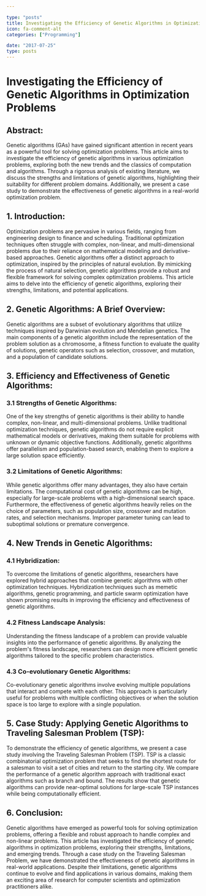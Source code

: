 ```yaml
---

type: "posts"
title: Investigating the Efficiency of Genetic Algorithms in Optimization Problems
icon: fa-comment-alt
categories: ["Programming"]

date: "2017-07-25"
type: posts
---
```





# Investigating the Efficiency of Genetic Algorithms in Optimization Problems

## Abstract:
Genetic algorithms (GAs) have gained significant attention in recent years as a powerful tool for solving optimization problems. This article aims to investigate the efficiency of genetic algorithms in various optimization problems, exploring both the new trends and the classics of computation and algorithms. Through a rigorous analysis of existing literature, we discuss the strengths and limitations of genetic algorithms, highlighting their suitability for different problem domains. Additionally, we present a case study to demonstrate the effectiveness of genetic algorithms in a real-world optimization problem.

## 1. Introduction:
Optimization problems are pervasive in various fields, ranging from engineering design to finance and scheduling. Traditional optimization techniques often struggle with complex, non-linear, and multi-dimensional problems due to their reliance on mathematical modeling and derivative-based approaches. Genetic algorithms offer a distinct approach to optimization, inspired by the principles of natural evolution. By mimicking the process of natural selection, genetic algorithms provide a robust and flexible framework for solving complex optimization problems. This article aims to delve into the efficiency of genetic algorithms, exploring their strengths, limitations, and potential applications.

## 2. Genetic Algorithms: A Brief Overview:
Genetic algorithms are a subset of evolutionary algorithms that utilize techniques inspired by Darwinian evolution and Mendelian genetics. The main components of a genetic algorithm include the representation of the problem solution as a chromosome, a fitness function to evaluate the quality of solutions, genetic operators such as selection, crossover, and mutation, and a population of candidate solutions.

## 3. Efficiency and Effectiveness of Genetic Algorithms:
### 3.1 Strengths of Genetic Algorithms:
One of the key strengths of genetic algorithms is their ability to handle complex, non-linear, and multi-dimensional problems. Unlike traditional optimization techniques, genetic algorithms do not require explicit mathematical models or derivatives, making them suitable for problems with unknown or dynamic objective functions. Additionally, genetic algorithms offer parallelism and population-based search, enabling them to explore a large solution space efficiently.

### 3.2 Limitations of Genetic Algorithms:
While genetic algorithms offer many advantages, they also have certain limitations. The computational cost of genetic algorithms can be high, especially for large-scale problems with a high-dimensional search space. Furthermore, the effectiveness of genetic algorithms heavily relies on the choice of parameters, such as population size, crossover and mutation rates, and selection mechanisms. Improper parameter tuning can lead to suboptimal solutions or premature convergence.

## 4. New Trends in Genetic Algorithms:
### 4.1 Hybridization:
To overcome the limitations of genetic algorithms, researchers have explored hybrid approaches that combine genetic algorithms with other optimization techniques. Hybridization techniques such as memetic algorithms, genetic programming, and particle swarm optimization have shown promising results in improving the efficiency and effectiveness of genetic algorithms.

### 4.2 Fitness Landscape Analysis:
Understanding the fitness landscape of a problem can provide valuable insights into the performance of genetic algorithms. By analyzing the problem's fitness landscape, researchers can design more efficient genetic algorithms tailored to the specific problem characteristics.

### 4.3 Co-evolutionary Genetic Algorithms:
Co-evolutionary genetic algorithms involve evolving multiple populations that interact and compete with each other. This approach is particularly useful for problems with multiple conflicting objectives or when the solution space is too large to explore with a single population.

## 5. Case Study: Applying Genetic Algorithms to Traveling Salesman Problem (TSP):
To demonstrate the efficiency of genetic algorithms, we present a case study involving the Traveling Salesman Problem (TSP). TSP is a classic combinatorial optimization problem that seeks to find the shortest route for a salesman to visit a set of cities and return to the starting city. We compare the performance of a genetic algorithm approach with traditional exact algorithms such as branch and bound. The results show that genetic algorithms can provide near-optimal solutions for large-scale TSP instances while being computationally efficient.

## 6. Conclusion:
Genetic algorithms have emerged as powerful tools for solving optimization problems, offering a flexible and robust approach to handle complex and non-linear problems. This article has investigated the efficiency of genetic algorithms in optimization problems, exploring their strengths, limitations, and emerging trends. Through a case study on the Traveling Salesman Problem, we have demonstrated the effectiveness of genetic algorithms in real-world applications. Despite their limitations, genetic algorithms continue to evolve and find applications in various domains, making them an exciting area of research for computer scientists and optimization practitioners alike.